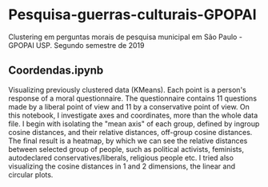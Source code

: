 # Pesquisa-guerras-culturais-GPOPAI
Clustering em perguntas morais de pesquisa municipal em São Paulo - GPOPAI USP. Segundo semestre de 2019

## Coordendas.ipynb

Visualizing previously clustered data (KMeans). Each point is a person's response of a moral questionnaire. 
The questionnaire contains 11 questions made by a liberal point of view and 11 by a conservative point of view. 
On this notebook, I investigate axes and coordinates, more than the whole data file. 
I begin with isolating the "mean axis" of each group, defined by ingroup cosine distances, and their relative distances, off-group cosine distances. 
The final result is a heatmap, by which we can see the relative distances between selected group of people, such as political activists, feminists, autodeclared conservatives/liberals, religious people etc.  I tried also visualizing the cosine distances in 1 and 2 dimensions, the linear and circular plots. 
